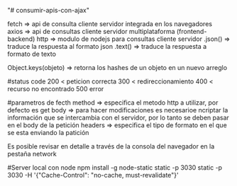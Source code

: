 "# consumir-apis-con-ajax" 

fetch => api de consulta cliente servidor integrada en los navegadores  
axios => api de consultas cliente servidor multiplataforma (frontend-backend)
http => modulo de nodejs para consultas cliente servidor
.json() => traduce la respuesta al formato json
.text() => traduce la respuesta a formato de texto

Object.keys(objeto) => retorna los hashes de un objeto en un nuevo arreglo

#status code 
200 < peticion correcta 
300 < redireccionamiento
400 < recurso no encontrado
500 error

#parametros de fecth
method => especifica el metodo http a utilizar, por defecto es get
body => para hacer modificaciones es necesarioe ncriptar la información que se intercambia con el servidor, por lo tanto se deben pasar en el body de la petición
headers => especifica el tipo de formato en el que se esta enviando la patición

Es posible revisar en detalle a través de la consola del navegador en la pestaña network

#Server local con node
npm install -g node-static
static -p 3030
static -p 3030 -H '{"Cache-Control": "no-cache, must-revalidate"}'